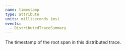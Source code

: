 ```yaml
---
name: timestamp
type: attribute
units: milliseconds (ms)
events:
  - DistributedTraceSummary
---
```


The timestamp of the root span in this distributed trace.